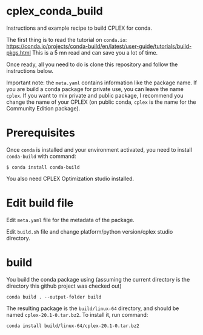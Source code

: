 # cplex_conda_build
Instructions and example recipe to build CPLEX for conda.

The first thing is to read the tutorial on `conda.io`: https://conda.io/projects/conda-build/en/latest/user-guide/tutorials/build-pkgs.html
This is a 5 mn read and can save you a lot of time.

Once ready, all you need to do is clone this repository and follow the instructions below.

Important note: the `meta.yaml` contains information like the package name.
If you are build a conda package for private use, you can leave
the name `cplex`. If you want to mix private and public package, I recommend you change the name of your CPLEX (on public conda, `cplex` is the name for the Community Edition package).

# Prerequisites
Once `conda` is installed and your  environment activated, you
need to install `conda-build` with command:
```
$ conda install conda-build
```

You also need CPLEX Optimization studio installed.

# Edit build file

Edit `meta.yaml` file for the metadata of the package.

Edit `build.sh` file and change platform/python version/cplex studio directory.

# build

You build the conda package using (assuming the current directory is the directory this github project was checked out)
```
conda build . --output-folder build
```

The resulting package is the `build/linux-64` directory, and should be named `cplex-20.1-0.tar.bz2`. To install it, run command:
```
conda install build/linux-64/cplex-20.1-0.tar.bz2 
```

